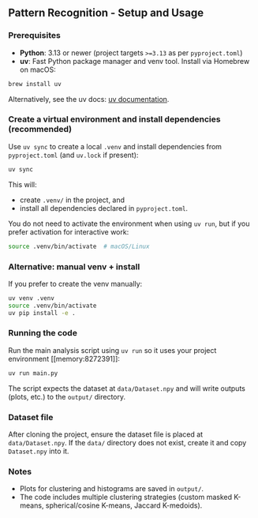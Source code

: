 ## Pattern Recognition - Setup and Usage

### Prerequisites
- **Python**: 3.13 or newer (project targets `>=3.13` as per `pyproject.toml`)
- **uv**: Fast Python package manager and venv tool. Install via Homebrew on macOS:

```bash
brew install uv
```

Alternatively, see the uv docs: [uv documentation](https://docs.astral.sh/uv/).

### Create a virtual environment and install dependencies (recommended)
Use `uv sync` to create a local `.venv` and install dependencies from `pyproject.toml` (and `uv.lock` if present):

```bash
uv sync
```

This will:
- create `.venv/` in the project, and
- install all dependencies declared in `pyproject.toml`.

You do not need to activate the environment when using `uv run`, but if you prefer activation for interactive work:

```bash
source .venv/bin/activate  # macOS/Linux
```

### Alternative: manual venv + install
If you prefer to create the venv manually:

```bash
uv venv .venv
source .venv/bin/activate
uv pip install -e .
```

### Running the code
Run the main analysis script using `uv run` so it uses your project environment [[memory:8272391]]:

```bash
uv run main.py
```

The script expects the dataset at `data/Dataset.npy` and will write outputs (plots, etc.) to the `output/` directory.

### Dataset file
After cloning the project, ensure the dataset file is placed at `data/Dataset.npy`.
If the `data/` directory does not exist, create it and copy `Dataset.npy` into it.

### Notes
- Plots for clustering and histograms are saved in `output/`.
- The code includes multiple clustering strategies (custom masked K-means, spherical/cosine K-means, Jaccard K-medoids).

